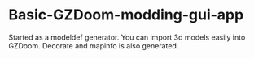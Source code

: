 # Basic-GZDoom-modding-gui-app
Started as a modeldef generator. You can import 3d models easily into GZDoom. Decorate and mapinfo is also generated.
